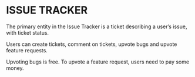 # ISSUE TRACKER

The primary entity in the Issue Tracker is a ticket describing a user’s issue, with ticket status.

Users can create tickets, comment on tickets, upvote bugs and upvote feature requests. 

Upvoting bugs is free. To upvote a feature request, users need to pay some money. 
